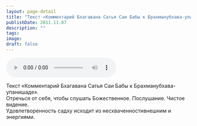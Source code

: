 ```yaml
---
layout: page-detail
title: "Текст «Комментарий Бхагавана Сатья Саи Бабы к Брахманубхава-упанишаде»"
publishDate: 2011.11.07
description: ""
tags:
image:
draft: false
---
```


<audio title="2011.11.07 - Текст «Комментарий Бхагавана Сатья Саи Бабы к Брахманубхава-упанишаде».mp3" src="https://filer-api.advayta.org/v1.0/public/files/75341" controls=""></audio>

 Текст «Комментарий Бхагавана Сатья Саи Бабы к Брахманубхава-упанишаде».  
 Отречься от себя, чтобы слушать Божественное. Послушание. Чистое видение.  
 Удовлетворенность садху исходит из несхваченностивнешним и энергиями.  

  
